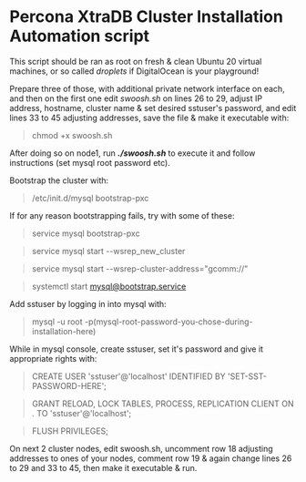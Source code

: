 #   Percona XtraDB Cluster Installation Automation script

This script should be ran as root on fresh & clean Ubuntu 20 virtual machines, or so called *droplets* if DigitalOcean is your playground!

Prepare three of those, with additional private network interface on each, and then on the first one edit *swoosh.sh* on lines 26 to 29, adjust IP address, hostname, cluster name & set desired sstuser's password, and edit lines 33 to 45 adjusting addresses, save the file & make it executable with:

> chmod +x swoosh.sh

After doing so on node1, run ***./swoosh.sh*** to execute it and follow instructions (set mysql root password etc). 

Bootstrap the cluster with:

>/etc/init.d/mysql bootstrap-pxc

If for any reason bootstrapping fails, try with some of these:

>service mysql bootstrap-pxc

>service mysql start --wsrep_new_cluster

>service mysql start --wsrep-cluster-address="gcomm://"

>systemctl start mysql@bootstrap.service

Add sstuser by logging in into mysql with:

> mysql -u root -p(mysql-root-password-you-chose-during-installation-here)

While in mysql console, create sstuser, set it's password and give it appropriate rights with:

>CREATE USER 'sstuser'@'localhost' IDENTIFIED BY 'SET-SST-PASSWORD-HERE';

>GRANT RELOAD, LOCK TABLES, PROCESS, REPLICATION CLIENT ON *.* TO 'sstuser'@'localhost';

>FLUSH PRIVILEGES;

On next 2 cluster nodes, edit swoosh.sh, uncomment row 18 adjusting addresses to ones of your nodes, comment row 19 & again change lines 26 to 29 and 33 to 45, then make it executable & run.


